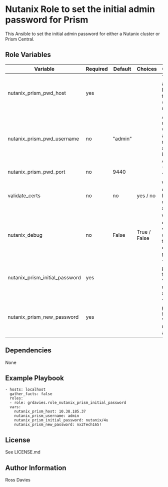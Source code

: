 # Nutanix Role to set the initial admin password for Prism

This Ansible to set the initial admin password for either a Nutanix cluster or Prism Central.


## Role Variables

| Variable                                          | Required | Default | Choices                   | Comments                                                                                               |
|---------------------------------------------------|----------|---------|---------------------------|--------------------------------------------------------------------------------------------------------|
| nutanix_prism_pwd_host                            | yes      |         |                           | The IP address or FQDN for the Prism (Element or Central).                                             |
| nutanix_prism_pwd_username                        | no       | "admin" |                           | A valid username with appropriate rights to access the Nutanix API. .                                  |
| nutanix_prism_pwd_port                            | no       | 9440    |                           | The Prism TCP port                                                                                     |
| validate_certs                                    | no       | no      | yes / no                  | Whether to check if Prism UI certificates are valid.                                                   |
| nutanix_debug                                     | no       | False   | True / False              | Whether to output variable contents for debugging purposes.                                            |
| nutanix_prism_initial_password                    | yes      |         |                           | The default password for the 'admin' user account.                                                     |
| nutanix_prism_new_password                        | yes      |         |                           | The new password for the 'admin' user account.                                                         |


## Dependencies

None


## Example Playbook

```
- hosts: localhost
  gather_facts: false
  roles:
  - role: grdavies.role_nutanix_prism_initial_password
  vars:
    nutanix_prism_host: 10.38.185.37
    nutanix_prism_username: admin
    nutanix_prism_initial_password: nutanix/4u
    nutanix_prism_new_password: nx2Tech165!
```


## License

See LICENSE.md

## Author Information

Ross Davies
